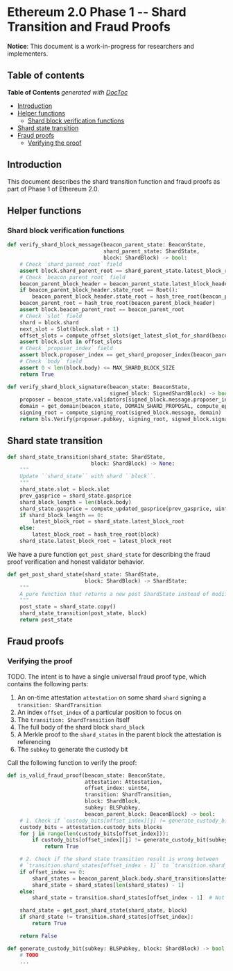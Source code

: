 # Ethereum 2.0 Phase 1 -- Shard Transition and Fraud Proofs

**Notice**: This document is a work-in-progress for researchers and implementers.

## Table of contents

<!-- START doctoc generated TOC please keep comment here to allow auto update -->
<!-- DON'T EDIT THIS SECTION, INSTEAD RE-RUN doctoc TO UPDATE -->
**Table of Contents**  *generated with [DocToc](https://github.com/thlorenz/doctoc)*

- [Introduction](#introduction)
- [Helper functions](#helper-functions)
  - [Shard block verification functions](#shard-block-verification-functions)
- [Shard state transition](#shard-state-transition)
- [Fraud proofs](#fraud-proofs)
  - [Verifying the proof](#verifying-the-proof)

<!-- END doctoc generated TOC please keep comment here to allow auto update -->

## Introduction

This document describes the shard transition function and fraud proofs as part of Phase 1 of Ethereum 2.0.

## Helper functions

### Shard block verification functions

```python
def verify_shard_block_message(beacon_parent_state: BeaconState,
                               shard_parent_state: ShardState,
                               block: ShardBlock) -> bool:
    # Check `shard_parent_root` field
    assert block.shard_parent_root == shard_parent_state.latest_block_root
    # Check `beacon_parent_root` field
    beacon_parent_block_header = beacon_parent_state.latest_block_header.copy()
    if beacon_parent_block_header.state_root == Root():
        beacon_parent_block_header.state_root = hash_tree_root(beacon_parent_state)
    beacon_parent_root = hash_tree_root(beacon_parent_block_header)
    assert block.beacon_parent_root == beacon_parent_root
    # Check `slot` field
    shard = block.shard
    next_slot = Slot(block.slot + 1)
    offset_slots = compute_offset_slots(get_latest_slot_for_shard(beacon_parent_state, shard), next_slot)
    assert block.slot in offset_slots
    # Check `proposer_index` field
    assert block.proposer_index == get_shard_proposer_index(beacon_parent_state, block.slot, shard)
    # Check `body` field
    assert 0 < len(block.body) <= MAX_SHARD_BLOCK_SIZE
    return True
```

```python
def verify_shard_block_signature(beacon_state: BeaconState,
                                 signed_block: SignedShardBlock) -> bool:
    proposer = beacon_state.validators[signed_block.message.proposer_index]
    domain = get_domain(beacon_state, DOMAIN_SHARD_PROPOSAL, compute_epoch_at_slot(signed_block.message.slot))
    signing_root = compute_signing_root(signed_block.message, domain)
    return bls.Verify(proposer.pubkey, signing_root, signed_block.signature)
```

## Shard state transition

```python
def shard_state_transition(shard_state: ShardState,
                           block: ShardBlock) -> None:
    """
    Update ``shard_state`` with shard ``block``.
    """
    shard_state.slot = block.slot
    prev_gasprice = shard_state.gasprice
    shard_block_length = len(block.body)
    shard_state.gasprice = compute_updated_gasprice(prev_gasprice, uint64(shard_block_length))
    if shard_block_length == 0:
        latest_block_root = shard_state.latest_block_root
    else:
        latest_block_root = hash_tree_root(block)
    shard_state.latest_block_root = latest_block_root
```

We have a pure function `get_post_shard_state` for describing the fraud proof verification and honest validator behavior.

```python
def get_post_shard_state(shard_state: ShardState,
                         block: ShardBlock) -> ShardState:
    """
    A pure function that returns a new post ShardState instead of modifying the given `shard_state`.
    """
    post_state = shard_state.copy()
    shard_state_transition(post_state, block)
    return post_state
```

## Fraud proofs

### Verifying the proof

TODO. The intent is to have a single universal fraud proof type, which contains the following parts:

1. An on-time attestation `attestation` on some shard `shard` signing a `transition: ShardTransition`
2. An index `offset_index` of a particular position to focus on
3. The `transition: ShardTransition` itself
4. The full body of the shard block `shard_block`
5. A Merkle proof to the `shard_states` in the parent block the attestation is referencing
6. The `subkey` to generate the custody bit

Call the following function to verify the proof:

```python
def is_valid_fraud_proof(beacon_state: BeaconState,
                         attestation: Attestation,
                         offset_index: uint64,
                         transition: ShardTransition,
                         block: ShardBlock,
                         subkey: BLSPubkey,
                         beacon_parent_block: BeaconBlock) -> bool:
    # 1. Check if `custody_bits[offset_index][j] != generate_custody_bit(subkey, block_contents)` for any `j`.
    custody_bits = attestation.custody_bits_blocks
    for j in range(len(custody_bits[offset_index])):
        if custody_bits[offset_index][j] != generate_custody_bit(subkey, block):
            return True

    # 2. Check if the shard state transition result is wrong between
    # `transition.shard_states[offset_index - 1]` to `transition.shard_states[offset_index]`.
    if offset_index == 0:
        shard_states = beacon_parent_block.body.shard_transitions[attestation.data.shard].shard_states
        shard_state = shard_states[len(shard_states) - 1]
    else:
        shard_state = transition.shard_states[offset_index - 1]  # Not doing the actual state updates here.

    shard_state = get_post_shard_state(shard_state, block)
    if shard_state != transition.shard_states[offset_index]:
        return True

    return False
```

```python
def generate_custody_bit(subkey: BLSPubkey, block: ShardBlock) -> bool:
    # TODO
    ...
```
